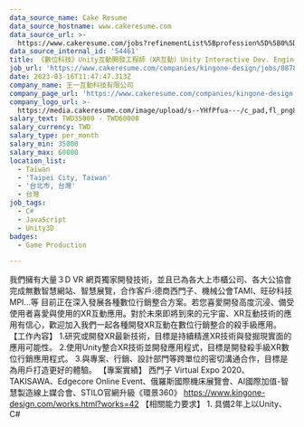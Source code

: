 ```yaml
---
data_source_name: Cake Resume
data_source_hostname: www.cakeresume.com
data_source_url: >-
  https://www.cakeresume.com/jobs?refinementList%5Bprofession%5D%5B0%5D=game-production&range%5Bsalary_range%5D%5Bmin%5D=100000
data_source_internal_id: '54461'
title: 《數位科技》Unity互動開發工程師（XR互動）Unity Interactive Dev. Engineer
job_url: 'https://www.cakeresume.com/companies/kingone-design/jobs/087873'
date: 2023-03-16T11:47:47.313Z
company_name: 王一互動科技有限公司
company_page_url: 'https://www.cakeresume.com/companies/kingone-design'
company_logo_url: >-
  https://media.cakeresume.com/image/upload/s--YHfPfua---/c_pad,fl_png8,h_200,w_200/v1646984001/eknd9prrxiyw4zjlqram.png
salary_text: TWD35000 - TWD60000
salary_currency: TWD
salary_type: per_month
salary_min: 35000
salary_max: 60000
location_list:
  - Taiwan
  - 'Taipei City, Taiwan'
  - '台北市, 台灣'
  - 台灣
job_tags:
  - C#
  - JavaScript
  - Unity3D
badges:
  - Game Production

---
```


我們擁有大量３D VR 網頁獨家開發技術，並且已為各大上市櫃公司、各大公協會完成無數智慧網站、智慧展覽，合作客戶:德商西門子、機械公會TAMI、旺矽科技MPI...等 目前正在深入發展各種數位行銷整合方案。若您喜愛開發高度沉浸、備受使用者喜愛與使用的XR互動應用。對於未來即將到來的元宇宙、XR互動技術的應用有信心，歡迎加入我們一起各種開發XR互動在數位行銷整合的殺手級應用。 【工作內容】 1.研究或開發XR最新技術，目標是持續精進XR技術與發掘現實面的應用可能性。 2.使用Unity整合XR技術並開發應用程式，目標是開發殺手級XR數位行銷應用程式。 3.與專案、行銷、設計部門等跨單位的密切溝通合作，目標是為用戶打造更好的體驗。 【專案實績】 西門子 Virtual Expo 2020、TAKISAWA、Edgecore Online Event、俄羅斯國際機床展覽會、AI國際加值-智慧製造線上媒合會、STILO官網升級《環景360》 https://www.kingone-design.com/works.html?works=42 【相關能力要求】 1. 具備2年上以Unity、C#
